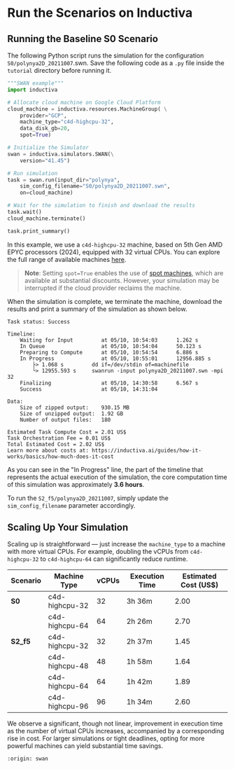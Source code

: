 # Run the Scenarios on Inductiva

## Running the Baseline S0 Scenario
The following Python script runs the simulation for the configuration `S0/polynya2D_20211007`.swn. Save the following code as a `.py` file inside the `tutorial` directory before running it.

```python
"""SWAN example"""
import inductiva

# Allocate cloud machine on Google Cloud Platform
cloud_machine = inductiva.resources.MachineGroup( \
	provider="GCP",
	machine_type="c4d-highcpu-32",
	data_disk_gb=20,
	spot=True)

# Initialize the Simulator
swan = inductiva.simulators.SWAN(\
    version="41.45")

# Run simulation
task = swan.run(input_dir="polynya",
	sim_config_filename="S0/polynya2D_20211007.swn",
	on=cloud_machine)

# Wait for the simulation to finish and download the results
task.wait()
cloud_machine.terminate()

task.print_summary()
```

In this example, we use a `c4d-highcpu-32` machine, based on 5th Gen AMD EPYC processors (2024), equipped with 32 virtual CPUs. You can explore the full range of available machines [here](https://console.inductiva.ai/machine-groups/instance-types).

> **Note**: Setting `spot=True` enables the use of [spot machines](../how-it-works/machines/spot-machines.md), which are available at substantial discounts. 
> However, your simulation may be interrupted if the cloud provider reclaims the machine.

When the simulation is complete, we terminate the machine, download the results and print a summary of the simulation as shown below.

```
Task status: Success

Timeline:
	Waiting for Input         at 05/10, 10:54:03      1.262 s
	In Queue                  at 05/10, 10:54:04      50.123 s
	Preparing to Compute      at 05/10, 10:54:54      6.886 s
	In Progress               at 05/10, 10:55:01      12956.885 s
		├> 1.068 s         dd if=/dev/stdin of=machinefile
		└> 12955.593 s     swanrun -input polynya2D_20211007.swn -mpi 32
	Finalizing                at 05/10, 14:30:58      6.567 s
	Success                   at 05/10, 14:31:04      

Data:
	Size of zipped output:    930.15 MB
	Size of unzipped output:  1.92 GB
	Number of output files:   180

Estimated Task Compute Cost = 2.01 US$
Task Orchestration Fee = 0.01 US$
Total Estimated Cost = 2.02 US$
Learn more about costs at: https://inductiva.ai/guides/how-it-works/basics/how-much-does-it-cost
```

As you can see in the "In Progress" line, the part of the timeline that represents the actual execution of the simulation, the core computation time of this simulation was approximately **3.6 hours**.

To run the `S2_f5/polynya2D_20211007`, simply update the `sim_config_filename` parameter accordingly.

## Scaling Up Your Simulation  
Scaling up is straightforward — just increase the `machine_type` to a machine with more virtual CPUs. For example, doubling the vCPUs from `c4d-highcpu-32` to `c4d-highcpu-64` can significantly reduce runtime.

| Scenario | Machine Type      | vCPUs | Execution Time | Estimated Cost (US$) |
|----------|-------------------|-------|----------------|---------------------|
| **S0**   | c4d-highcpu-32    | 32    | 3h 36m         | 2.00                |
|          | c4d-highcpu-64    | 64    | 2h 26m         | 2.70                |
| **S2_f5**| c4d-highcpu-32    | 32    | 2h 37m         | 1.45                |
|          | c4d-highcpu-48    | 48    | 1h 58m         | 1.64                |
|          | c4d-highcpu-64    | 64    | 1h 42m         | 1.89                |
|          | c4d-highcpu-96    | 96    | 1h 34m         | 2.60                |

We observe a significant, though not linear, improvement in execution time as the number of virtual CPUs increases, accompanied by a corresponding rise in cost. For larger simulations or tight deadlines, opting for more powerful machines can yield substantial time savings.

```{banner_small}
:origin: swan
```